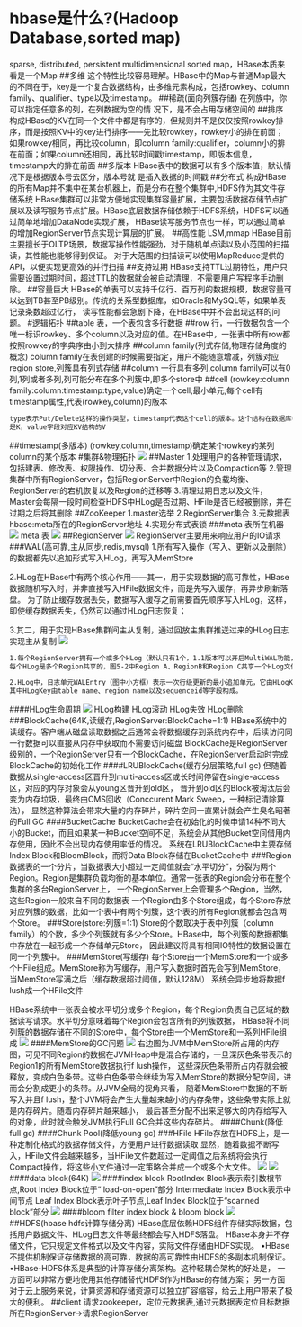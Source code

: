 # hbase是什么?(Hadoop Database,sorted map)
sparse, distributed, persistent multidimensional sorted map，HBase本质来看是一个Map
##多维
这个特性比较容易理解。HBase中的Map与普通Map最大的不同在于，key是一个复合数据结构，由多维元素构成，包括rowkey、column family、qualifier、type以及timestamp。
##稀疏(面向列簇存储)
在列族中，你可以指定任意多的列，在列数据为空的情 况下，是不会占用存储空间的
##排序
构成HBase的KV在同一个文件中都是有序的，但规则并不是仅仅按照rowkey排序，而是按照KV中的key进行排序——先比较rowkey，rowkey小的排在前面；
如果rowkey相同，再比较column，即column family:qualifier，column小的排在前面；如果column还相同，再比较时间戳timestamp，即版本信息，timestamp大的排在前面
##多版本
HBase表中的数据可以有多个版本值，默认情况下是根据版本号去区分，版本号就 是插入数据的时间戳
##分布式
构成HBase的所有Map并不集中在某台机器上，而是分布在整个集群中,HDFS作为其文件存储系统
HBase集群可以非常方便地实现集群容量扩展，主要包括数据存储节点扩展以及读写服务节点扩展。HBase底层数据存储依赖于HDFS系统，HDFS可以通过简单地增加DataNode实现扩展，
HBase读写服务节点也一样，可以通过简单的增加RegionServer节点实现计算层的扩展。
##高性能
LSM,mmap
HBase目前主要擅长于OLTP场景，数据写操作性能强劲，对于随机单点读以及小范围的扫描读，其性能也能够得到保证。
对于大范围的扫描读可以使用MapReduce提供的API，以便实现更高效的并行扫描
##支持过期
HBase支持TTL过期特性，用户只需要设置过期时间，超过TTL的数据就会被自动清理，不需要用户写程序手动删除。
##容量巨大
HBase的单表可以支持千亿行、百万列的数据规模，数据容量可以达到TB甚至PB级别。传统的关系型数据库，如Oracle和MySQL等，如果单表记录条数超过亿行，
读写性能都会急剧下降，在HBase中并不会出现这样的问题。
#逻辑拓扑
##table
表，一个表包含多行数据
##row
行，一行数据包含一个唯一标识rowkey、多个column以及对应的值。在HBase中，一张表中所有row都按照rowkey的字典序由小到大排序
##column family(列式存储,物理存储角度的概念)
column family在表创建的时候需要指定，用户不能随意增减，列簇对应region store,列簇具有列式存储
##column
一行具有多列,column family可以有0列,1列或者多列,列可能分布在多个列簇中,即多个store中
##cell
(rowkey:column family:column:timestamp:type,value)确定一个cell,最小单元,每个cell有timestamp属性,代表(rowkey,column)的版本
```asp
type表示Put/Delete这样的操作类型，timestamp代表这个cell的版本。这个结构在数据库中实际是以KV结构存储的，其中（row, column,timestamp, type）
是K，value字段对应KV结构的V
```
##timestamp(多版本)
(rowkey,column,timestamp)确定某个rowkey的某列column的某个版本
#集群&物理拓扑
![](.z_01_hbase_01_拓扑_images/9b6f9e57.png)
##Master
1.处理用户的各种管理请求，包括建表、修改表、权限操作、切分表、合并数据分片以及Compaction等
2.管理集群中所有RegionServer，包括RegionServer中Region的负载均衡、RegionServer的宕机恢复以及Region的迁移等
3.清理过期日志以及文件，Master会每隔一段时间检查HDFS中HLog是否过期、HFile是否已经被删除，并在过期之后将其删除
##ZooKeeper
1.master选举
2.RegionServer集合
3.元数据表hbase:meta所在的RegionServer地址
4.实现分布式表锁
[](https://weread.qq.com/web/reader/632326807192b335632d09ckc7432af0210c74d97b01b1c)
###meta 表所在机器
[](https://lihuimintu.github.io/2019/06/30/HBase-Meta/)
![](.z_01_hbase_01_拓扑_images/c1ce3d7a.png)
meta 表
![](.z_01_hbase_01_拓扑_images/564d93e7.png)
##RegionServer
![](.z_02_hbase_01_拓扑_物理存储_images/be17840e.png)
RegionServer主要用来响应用户的IO请求
###WAL(高可靠,主从同步,redis,mysql)
1.所有写入操作（写入、更新以及删除）的数据都先以追加形式写入HLog，再写入MemStore

2.HLog在HBase中有两个核心作用——其一，用于实现数据的高可靠性，HBase数据随机写入时，并非直接写入HFile数据文件，而是先写入缓存，再异步刷新落盘。
为了防止缓存数据丢失，数据写入缓存之前需要首先顺序写入HLog，这样，即使缓存数据丢失，仍然可以通过HLog日志恢复；

3.其二，用于实现HBase集群间主从复制，通过回放主集群推送过来的HLog日志实现主从复制
![](.z_02_hbase_01_拓扑_物理存储_images/594b05db.png)
[](https://weread.qq.com/web/reader/632326807192b335632d09ck1ff325f02181ff1de7742fc)
```asp
1.每个RegionServer拥有一个或多个HLog（默认只有1个，1.1版本可以开启MultiWAL功能，允许多个HLog）。
每个HLog是多个Region共享的，图5-2中Region A、RegionB和Region C共享一个HLog文件。

2.HLog中，日志单元WALEntry（图中小方框）表示一次行级更新的最小追加单元，它由HLogKey和WALEdit两部分组成，
其中HLogKey由table name、region name以及sequenceid等字段构成。
```
####HLog生命周期
[](https://weread.qq.com/web/reader/632326807192b335632d09ck1ff325f02181ff1de7742fc)
![](.z_02_hbase_01_拓扑_物理存储_images/f248ae15.png)
HLog构建
HLog滚动
HLog失效
HLog删除
###BlockCache(64K,读缓存,RegionServer:BlockCache=1:1)
HBase系统中的读缓存。客户端从磁盘读取数据之后通常会将数据缓存到系统内存中，后续访问同一行数据可以直接从内存中获取而不需要访问磁盘
BlockCache是RegionServer级别的，一个RegionServer只有一个BlockCache，在RegionServer启动时完成BlockCache的初始化工作
####LRUBlockCache(缓存分层策略,full gc)
但随着数据从single-access区晋升到multi-access区或长时间停留在single-access区，对应的内存对象会从young区晋升到old区，
晋升到old区的Block被淘汰后会变为内存垃圾，最终由CMS回收（Conccurent Mark Sweep，一种标记清除算法），
显然这种算法会带来大量的内存碎片，碎片空间一直累计就会产生臭名昭著的Full GC
####BucketCache
BucketCache会在初始化的时候申请14种不同大小的Bucket，而且如果某一种Bucket空间不足，系统会从其他Bucket空间借用内存使用，因此不会出现内存使用率低的情况。
系统在LRUBlockCache中主要存储Index Block和BloomBlock，而将Data Block存储在BucketCache中
[](https://weread.qq.com/web/reader/632326807192b335632d09ck02e32f0021b02e74f10ece8)
###Region
数据表的一个分片，当数据表大小超过一定阈值就会“水平切分”，分裂为两个Region。Region是集群负载均衡的基本单位。通常一张表的Region会分布在整个集群的多台RegionServer上，
一个RegionServer上会管理多个Region，当然，这些Region一般来自不同的数据表
一个Region由多个Store组成，每个Store存放对应列簇的数据，比如一个表中有两个列簇，这个表的所有Region就都会包含两个Store。
###Store(store:列簇=1:1)
Store的个数取决于表中列簇（column family）的个数，多少个列簇就有多少个Store。HBase中，每个列簇的数据都集中存放在一起形成一个存储单元Store，
因此建议将具有相同IO特性的数据设置在同一个列簇中。
###MemStore(写缓存)
每个Store由一个MemStore和一个或多个HFile组成。MemStore称为写缓存，用户写入数据时首先会写到MemStore，当MemStore写满之后（缓存数据超过阈值，默认128M）
系统会异步地将数据f lush成一个HFile文件

HBase系统中一张表会被水平切分成多个Region，每个Region负责自己区域的数据读写请求。水平切分意味着每个Region会包含所有的列簇数据，
HBase将不同列簇的数据存储在不同的Store中，每个Store由一个MemStore和一系列HFile组成
![](.z_02_hbase_01_拓扑_物理存储_images/a1aea1c0.png)
####MemStore的GC问题
![](.z_02_hbase_01_拓扑_物理存储_images/6d619bff.png)
右边图为JVM中MemStore所占用的内存图，可见不同Region的数据在JVMHeap中是混合存储的，一旦深灰色条带表示的Region1的所有MemStore数据执行f lush操作，
这些深灰色条带所占内存就会被释放，变成白色条带。这些白色条带会继续为写入MemStore的数据分配空间，进而会分割成更小的条带。从JVM全局的视角来看，
随着MemStore中数据的不断写入并且f lush，整个JVM将会产生大量越来越小的内存条带，这些条带实际上就是内存碎片。随着内存碎片越来越小，
最后甚至分配不出来足够大的内存给写入的对象，此时就会触发JVM执行Full GC合并这些内存碎片。
####Chunk(降低full gc)
[](https://weread.qq.com/web/reader/632326807192b335632d09ck8e232ec02198e296a067180)
####Chunk Pool(降低young gc)
###HFile
HFile存放在HDFS上，是一种定制化格式的数据存储文件，方便用户进行数据读取
显然，随着数据不断写入，HFile文件会越来越多，当HFile文件数超过一定阈值之后系统将会执行Compact操作，将这些小文件通过一定策略合并成一个或多个大文件。
![](.z_02_hbase_01_拓扑_物理存储_images/daeb72f6.png)
[](https://weread.qq.com/web/reader/632326807192b335632d09ck4e73277021a4e732ced3b55)
![](.z_02_hbase_01_拓扑_物理存储_images/ebfd472e.png)
####data block(64K)
![](.z_02_hbase_01_拓扑_物理存储_images/e497828c.png)
####index block
RootIndex Block表示索引数根节点,Root Index Block位于“ load-on-open”部分
Intermediate Index Block表示中间节点
Leaf Index Block表示叶子节点,Leaf Index Block位于“scanned block”部分
![](.z_02_hbase_01_拓扑_物理存储_images/dc06f515.png)
####bloom filter index block & bloom block
![](.z_02_hbase_01_拓扑_物理存储_images/32e4af81.png)
##HDFS(hbase hdfs计算存储分离)
HBase底层依赖HDFS组件存储实际数据，包括用户数据文件、HLog日志文件等最终都会写入HDFS落盘。
HBase本身并不存储文件，它只规定文件格式以及文件内容，实际文件存储由HDFS实现。
•HBase不提供机制保证存储数据的高可靠，数据的高可靠性由HDFS的多副本机制保证。
•HBase-HDFS体系是典型的计算存储分离架构。这种轻耦合架构的好处是，
一方面可以非常方便地使用其他存储替代HDFS作为HBase的存储方案；
另一方面对于云上服务来说，计算资源和存储资源可以独立扩容缩容，给云上用户带来了极大的便利。
##client
请求zookeeper，定位元数据表,通过元数据表定位目标数据所在RegionServer->请求RegionServer
